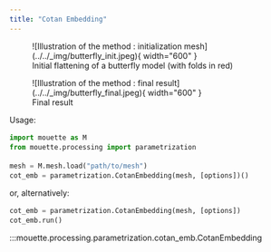 ```yaml
---
title: "Cotan Embedding"
---
```


<figure markdown>
  ![Illustration of the method : initialization mesh](../../_img/butterfly_init.jpeg){ width="600" }
  <figcaption>Initial flattening of a butterfly model (with folds in red)</figcaption>
</figure>
<figure markdown>
  ![Illustration of the method : final result](../../_img/butterfly_final.jpeg){ width="600" }
  <figcaption>Final result</figcaption>
</figure>


Usage:
```python
import mouette as M
from mouette.processing import parametrization

mesh = M.mesh.load("path/to/mesh")
cot_emb = parametrization.CotanEmbedding(mesh, [options])()
```

or, alternatively:
```python
cot_emb = parametrization.CotanEmbedding(mesh, [options])
cot_emb.run()
```

:::mouette.processing.parametrization.cotan_emb.CotanEmbedding